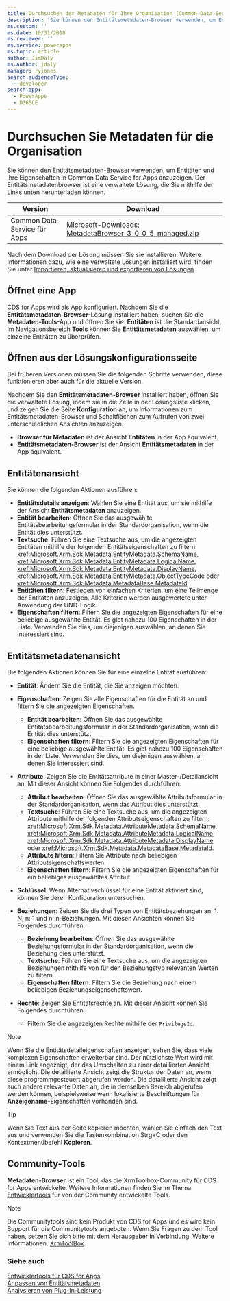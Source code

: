 ```yaml
---
title: Durchsuchen der Metadaten für Ihre Organisation (Common Data Service for Apps)| Microsoft Docs
description: 'Sie können den Entitätsmetadaten-Browser verwenden, um Entitäten und ihre Eigenschaften in Dynamics 365 Customer Engagement anzuzeigen. Der Entitätsmetadaten-Browser ist eine verwaltete Lösung, die Sie in Ihrer Organisation herunterladen und installieren können.'
ms.custom: ''
ms.date: 10/31/2018
ms.reviewer: ''
ms.service: powerapps
ms.topic: article
author: JimDaly
ms.author: jdaly
manager: ryjones
search.audienceType:
  - developer
search.app:
  - PowerApps
  - D365CE
---
```

# <a name="browse-the-metadata-for-your-environment"></a>Durchsuchen Sie Metadaten für die Organisation

Sie können den Entitätsmetadaten-Browser verwenden, um Entitäten und ihre Eigenschaften in Common Data Service for Apps anzuzeigen. Der Entitätsmetadatenbrowser ist eine verwaltete Lösung, die Sie mithilfe der Links unten herunterladen können.


|                                                                                               Version                                                                                                |                                                                                     Download                                                                                      |
|------------------------------------------------------------------------------------------------------------------------------------------------------------------------------------------------------|-----------------------------------------------------------------------------------------------------------------------------------------------------------------------------------|
| Common Data Service für Apps | [Microsoft-Downloads: MetadataBrowser_3_0_0_5_managed.zip](http://download.microsoft.com/download/8/E/3/8E3279FE-7915-48FE-A68B-ACAFB86DA69C/MetadataBrowser_3_0_0_5_managed.zip) |

Nach dem Download der Lösung müssen Sie sie installieren. Weitere Informationen dazu, wie eine verwaltete Lösungen installiert wird, finden Sie unter [Importieren, aktualisieren und exportieren von Lösungen](/dynamics365/customer-engagement/developer/customize/import-update-export-solutions)  

## <a name="open-as-an-app"></a>Öffnet eine App
CDS for Apps wird als App konfiguriert. Nachdem Sie die **Entitätsmetadaten-Browser**-Lösung installiert haben, suchen Sie die **Metadaten-Tools**-App und öffnen Sie sie. **Entitäten** ist die Standardansicht. Im Navigationsbereich **Tools** können Sie **Entitätsmetadaten** auswählen, um einzelne Entitäten zu überprüfen.

## <a name="open-from-the-solution-configuration-page"></a>Öffnen aus der Lösungskonfigurationsseite
Bei früheren Versionen müssen Sie die folgenden Schritte verwenden, diese funktionieren aber auch für die aktuelle Version.  

Nachdem Sie den **Entitätsmetadaten-Browser** installiert haben, öffnen Sie die verwaltete Lösung, indem sie in die Zeile in der Lösungsliste klicken, und zeigen Sie die Seite **Konfiguration** an, um Informationen zum Entitätsmetadaten-Browser und Schaltflächen zum Aufrufen von zwei unterschiedlichen Ansichten anzuzeigen.
- **Browser für Metadaten** ist der Ansicht **Entitäten** in der App äquivalent.
- **Entitätsmetadaten-Browser** ist der Ansicht **Entitätsmetadaten** in der App äquivalent.

## <a name="entities-view"></a>Entitätenansicht
Sie können die folgenden Aktionen ausführen:

- **Entitätsdetails anzeigen**: Wählen Sie eine Entität aus, um sie mithilfe der Ansicht **Entitätsmetadaten** anzuzeigen.
- **Entität bearbeiten**: Öffnen Sie das ausgewählte Entitätsbearbeitungsformular in der Standardorganisation, wenn die Entität dies unterstützt.
- **Textsuche**: Führen Sie eine Textsuche aus, um die angezeigten Entitäten mithilfe der folgenden Entitätseigenschaften zu filtern: <xref:Microsoft.Xrm.Sdk.Metadata.EntityMetadata.SchemaName>, <xref:Microsoft.Xrm.Sdk.Metadata.EntityMetadata.LogicalName>, <xref:Microsoft.Xrm.Sdk.Metadata.EntityMetadata.DisplayName>, <xref:Microsoft.Xrm.Sdk.Metadata.EntityMetadata.ObjectTypeCode> oder <xref:Microsoft.Xrm.Sdk.Metadata.MetadataBase.MetadataId>.
- **Entitäten filtern**: Festlegen von einfachen Kriterien, um eine Teilmenge der Entitäten anzuzeigen. Alle Kriterien werden ausgewertete unter Anwendung der UND-Logik.
- **Eigenschaften filtern**: Filtern Sie die angezeigten Eigenschaften für eine beliebige ausgewählte Entität. Es gibt nahezu 100 Eigenschaften in der Liste. Verwenden Sie dies, um diejenigen auswählen, an denen Sie interessiert sind.

## <a name="entity-metadata-view"></a>Entitätsmetadatenansicht

Die folgenden Aktionen können Sie für eine einzelne Entität ausführen:

- **Entität**: Ändern Sie die Entität, die Sie anzeigen möchten.
- **Eigenschaften**: Zeigen Sie alle Eigenschaften für die Entität an und filtern Sie die angezeigten Eigenschaften.

    - **Entität bearbeiten**: Öffnen Sie das ausgewählte Entitätsbearbeitungsformular in der Standardorganisation, wenn die Entität dies unterstützt.
    - **Eigenschaften filtern**: Filtern Sie die angezeigten Eigenschaften für eine beliebige ausgewählte Entität. Es gibt nahezu 100 Eigenschaften in der Liste. Verwenden Sie dies, um diejenigen auswählen, an denen Sie interessiert sind.

- **Attribute**: Zeigen Sie die Entitätsattribute in einer Master-/Detailansicht an. Mit dieser Ansicht können Sie Folgendes durchführen:

    - **Attribut bearbeiten**: Öffnen Sie das ausgewählte Attributsformular in der Standardorganisation, wenn das Attribut dies unterstützt.
    - **Textsuche**: Führen Sie eine Textsuche aus, um die angezeigten Attribute mithilfe der folgenden Attributseigenschaften zu filtern: <xref:Microsoft.Xrm.Sdk.Metadata.AttributeMetadata.SchemaName>, <xref:Microsoft.Xrm.Sdk.Metadata.AttributeMetadata.LogicalName>, <xref:Microsoft.Xrm.Sdk.Metadata.AttributeMetadata.DisplayName> oder <xref:Microsoft.Xrm.Sdk.Metadata.MetadataBase.MetadataId>.
    - **Attribute filtern**: Filtern Sie Attribute nach beliebigen Attributeigenschaftswerten.
    - **Eigenschaften filtern**: Filtern Sie die angezeigten Eigenschaften für ein beliebiges ausgewähltes Attribut.

- **Schlüssel**: Wenn Alternativschlüssel für eine Entität aktiviert sind, können Sie deren Konfiguration untersuchen.

- **Beziehungen**: Zeigen Sie die drei Typen von Entitätsbeziehungen an: 1: N, n: 1 und n: n-Beziehungen. Mit diesen Ansichten können Sie Folgendes durchführen:  
    - **Beziehung bearbeiten**: Öffnen Sie das ausgewählte Beziehungsformular in der Standardorganisation, wenn die Beziehung dies unterstützt.  
    - **Textsuche**: Führen Sie eine Textsuche aus, um die angezeigten Beziehungen mithilfe von für den Beziehungstyp relevanten Werten zu filtern.  
    - **Eigenschaften filtern**: Filtern Sie die Beziehung nach einem beliebigen Beziehungseigenschaftswert.

- **Rechte**: Zeigen Sie Entitätsrechte an. Mit dieser Ansicht können Sie Folgendes durchführen:  
    - Filtern Sie die angezeigten Rechte mithilfe der `PrivilegeId`.

> [!NOTE]
> Wenn Sie die Entitätsdetaileigenschaften anzeigen, sehen Sie, dass viele komplexen Eigenschaften erweiterbar sind. Der nützlichste Wert wird mit einem Link angezeigt, der das Umschalten zu einer detaillierten Ansicht ermöglicht. Die detaillierte Ansicht zeigt die Struktur der Daten an, wenn diese programmgesteuert abgerufen werden. Die detaillierte Ansicht zeigt auch andere relevante Daten an, die in demselben Bereich abgerufen werden können, beispielsweise wenn lokalisierte Beschriftungen für **Anzeigename**-Eigenschaften vorhanden sind.

> [!TIP]
> Wenn Sie Text aus der Seite kopieren möchten, wählen Sie einfach den Text aus und verwenden Sie die Tastenkombination Strg+C oder den Kontextmenübefehl **Kopieren**.

## <a name="community-tools"></a>Community-Tools

**Metadaten-Browser** ist ein Tool, das die XrmToolbox-Community für CDS for Apps entwickelte. Weitere Informationen finden Sie im Thema [Entwicklertools](developer-tools.md) für von der Community entwickelte Tools.

> [!NOTE]
> Die Communitytools sind kein Produkt von CDS for Apps und es wird kein Support für die Communitytools angeboten. Wenn Sie Fragen zu dem Tool haben, setzen Sie sich bitte mit dem Herausgeber in Verbindung. Weitere Informationen: [XrmToolBox](https://www.xrmtoolbox.com).

### <a name="see-also"></a>Siehe auch

 [Entwicklertools für CDS for Apps](developer-tools.md)<br />
 [Anpassen von Entitätsmetadaten](customize-entity-metadata.md)<br />
 [Analysieren von Plug-In-Leistung](/dynamics365/customer-engagement/developer/analyze-plugin-performance)<br />